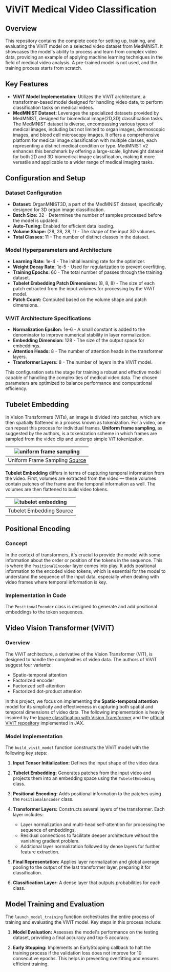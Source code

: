 # ViViT Medical Video Classification

## Overview

This repository contains the complete code for setting up, training, and evaluating the ViViT model on a selected video dataset from MedMNIST. It showcases the model's ability to process and learn from complex video data, providing an example of applying machine learning techniques in the field of medical video analysis. A pre-trained model is not used, and the training process starts from scratch.

## Key Features

- **ViViT Model Implementation:** Utilizes the ViViT architecture, a transformer-based model designed for handling video data, to perform classification tasks on medical videos.
- **MedMNIST Dataset:** Leverages the specialized datasets provided by MedMNIST, designed for biomedical image(2D,3D) classification tasks. The MedMNIST dataset is diverse, encompassing various types of medical images, including but not limited to organ images, dermoscopic images, and blood cell microscopy images. It offers a comprehensive platform for medical image classification with multiple classes, each representing a distinct medical condition or type. MedMNIST v2 enhances this benchmark by offering a large-scale, lightweight dataset for both 2D and 3D biomedical image classification, making it more versatile and applicable to a wider range of medical imaging tasks.

## Configuration and Setup

### Dataset Configuration
- **Dataset:** OrganMNIST3D, a part of the MedMNIST dataset, specifically designed for 3D organ image classification.
- **Batch Size:** 32 - Determines the number of samples processed before the model is updated.
- **Auto-Tuning:** Enabled for efficient data loading.
- **Volume Shape:** (28, 28, 28, 1) - The shape of the input 3D volumes.
- **Total Classes:** 11 - The number of distinct classes in the dataset.

### Model Hyperparameters and Architecture
- **Learning Rate:** 1e-4 - The initial learning rate for the optimizer.
- **Weight Decay Rate:** 1e-5 - Used for regularization to prevent overfitting.
- **Training Epochs:** 60 - The total number of passes through the training dataset.
- **Tubelet Embedding Patch Dimensions:** (8, 8, 8) - The size of each patch extracted from the input volumes for processing by the ViViT model.
- **Patch Count:** Computed based on the volume shape and patch dimensions.

### ViViT Architecture Specifications
- **Normalization Epsilon:** 1e-6 - A small constant is added to the denominator to improve numerical stability in layer normalization.
- **Embedding Dimension:** 128 - The size of the output space for embeddings.
- **Attention Heads:** 8 - The number of attention heads in the transformer layers.
- **Transformer Layers:** 8 - The number of layers in the ViViT model.

This configuration sets the stage for training a robust and effective model capable of handling the complexities of medical video data. The chosen parameters are optimized to balance performance and computational efficiency.

## Tubelet Embedding

In Vision Transformers (ViTs), an image is divided into patches, which are then spatially flattened in a process known as tokenization. For a video, one can repeat this process for individual frames. **Uniform frame sampling**, as suggested by the authors, is a tokenization scheme in which frames are sampled from the video clip and undergo simple ViT tokenization.

| ![uniform frame sampling](https://i.imgur.com/aaPyLPX.png) |
| :--: |
| Uniform Frame Sampling [Source](https://arxiv.org/abs/2103.15691) |

**Tubelet Embedding** differs in terms of capturing temporal information from the video. First, volumes are extracted from the video — these volumes contain patches of the frame and the temporal information as well. The volumes are then flattened to build video tokens.

| ![tubelet embedding](https://i.imgur.com/9G7QTfV.png) |
| :--: |
| Tubelet Embedding [Source](https://arxiv.org/abs/2103.15691) |

## Positional Encoding

### Concept
In the context of transformers, it's crucial to provide the model with some information about the order or position of the tokens in the sequence. This is where the `PositionalEncoder` layer comes into play. It adds positional information to the encoded video tokens, which is essential for the model to understand the sequence of the input data, especially when dealing with video frames where temporal information is key.

### Implementation in Code
The `PositionalEncoder` class is designed to generate and add positional embeddings to the token sequences.

## Video Vision Transformer (ViViT)

### Overview
The ViViT architecture, a derivative of the Vision Transformer (ViT), is designed to handle the complexities of video data. The authors of ViViT suggest four variants:

- Spatio-temporal attention
- Factorized encoder
- Factorized self-attention
- Factorized dot-product attention

In this project, we focus on implementing the **Spatio-temporal attention** model for its simplicity and effectiveness in capturing both spatial and temporal dimensions of video data. The following implementation is heavily inspired by the [Image classification with Vision Transformer](https://keras.io/examples/vision/image_classification_with_vision_transformer/) and the [official ViViT repository](https://github.com/google-research/scenic/tree/main/scenic/projects/vivit) implemented in JAX.

### Model Implementation

The `build_vivit_model` function constructs the ViViT model with the following key steps:

1. **Input Tensor Initialization:** Defines the input shape of the video data.
2. **Tubelet Embedding:** Generates patches from the input video and projects them into an embedding space using the `TubeletEmbedding` class.
3. **Positional Encoding:** Adds positional information to the patches using the `PositionalEncoder` class.
4. **Transformer Layers:** Constructs several layers of the transformer. Each layer includes:
   - Layer normalization and multi-head self-attention for processing the sequence of embeddings.
   - Residual connections to facilitate deeper architecture without the vanishing gradient problem.
   - Additional layer normalization followed by dense layers for further feature extraction.

5. **Final Representation:** Applies layer normalization and global average pooling to the output of the last transformer layer, preparing it for classification.
6. **Classification Layer:** A dense layer that outputs probabilities for each class.

## Model Training and Evaluation

The `launch_model_training` function orchestrates the entire process of training and evaluating the ViViT model. Key steps in this process include:

1. **Model Evaluation:** Assesses the model's performance on the testing dataset, providing a final accuracy and top-5 accuracy.
   
2. **Early Stopping:** Implements an EarlyStopping callback to halt the training process if the validation loss does not improve for 10 consecutive epochs. This helps in preventing overfitting and ensures efficient training.




